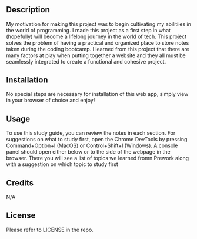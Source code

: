 # <Coding Bootcamp Prework Study Guide>

## Description

My motivation for making this project was to begin cultivating my abilitiies in the world of programming. I made this project as a first step in what (hopefully) will become a lifelong journey in the world of tech. This project solves the problem of having a practical and organized place to store notes taken during the coding bootcamp. I learned from this project that there are many factors at play when putting together a website and they all must be seamlessly integrated to create a functional and cohesive project.

## Installation

No special steps are necessary for installation of this web app, simply view in your browser of choice and enjoy!

## Usage

To use this study guide, you can review the notes in each section. For suggestions on what to study first, open the Chrome DevTools by pressing Command+Option+I (MacOS) or Control+Shift+I (Windows). A console panel should open either below or to the side of the webpage in the browser. There you will see a list of topics we learned fromn Prework along with a suggestion on which topic to study first

## Credits
N/A
## License

Please refer to LICENSE in the repo.
